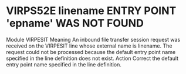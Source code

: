 # VIRPS52E linename ENTRY POINT 'epname' WAS NOT FOUND
Module
    VIRPESIT
Meaning
    An inbound file transfer session request was received on the VIRPESIT line whose external name is linename. The request could not be processed because the default entry point name specified in the line definition does not exist.
Action
    Correct the default entry point name specified in the line definition.
